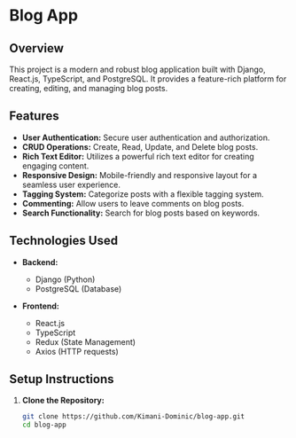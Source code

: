 # Blog App

## Overview

This project is a modern and robust blog application built with Django, React.js, TypeScript, and PostgreSQL. It provides a feature-rich platform for creating, editing, and managing blog posts.

## Features

- **User Authentication:** Secure user authentication and authorization.
- **CRUD Operations:** Create, Read, Update, and Delete blog posts.
- **Rich Text Editor:** Utilizes a powerful rich text editor for creating engaging content.
- **Responsive Design:** Mobile-friendly and responsive layout for a seamless user experience.
- **Tagging System:** Categorize posts with a flexible tagging system.
- **Commenting:** Allow users to leave comments on blog posts.
- **Search Functionality:** Search for blog posts based on keywords.

## Technologies Used

- **Backend:**
  - Django (Python)
  - PostgreSQL (Database)
  
- **Frontend:**
  - React.js
  - TypeScript
  - Redux (State Management)
  - Axios (HTTP requests)

## Setup Instructions

1. **Clone the Repository:**
   ```bash
   git clone https://github.com/Kimani-Dominic/blog-app.git
   cd blog-app
